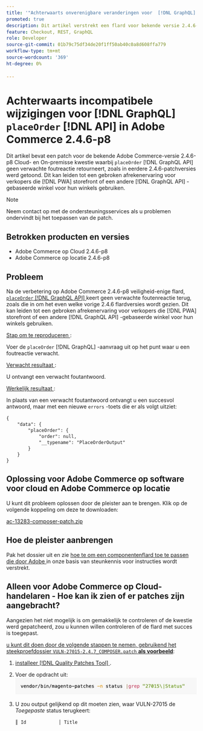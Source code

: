 ```yaml
---
title: '"Achterwaarts onverenigbare veranderingen voor  [!DNL GraphQL]  "placeOrder" [!DNL API]  in Adobe Commerce 2.4.6-p8"'
promoted: true
description: Dit artikel verstrekt een flard voor bekende versie 2.4.6-p8 van Adobe Commerce Cloud en op-gebouw kwestie waar &grave; placeOrder'  [!DNL GraphQL API]  geen verwachte foutenreactie terugkeert, zoals gezien in vorige 2.4.6 flardversies. Dit kan tot een gebroken controleervaring voor verkopers leiden die PWA storefront of een andere  [!DNL GraphQL API] gebaseerde opslagplaats voor hun opslag gebruiken.
feature: Checkout, REST, GraphQL
role: Developer
source-git-commit: 01b79c75df34de20f1ff50ab40c0a8d608ffa779
workflow-type: tm+mt
source-wordcount: '369'
ht-degree: 0%

---
```


# Achterwaarts incompatibele wijzigingen voor [!DNL GraphQL] `placeOrder` [!DNL API] in Adobe Commerce 2.4.6-p8

Dit artikel bevat een patch voor de bekende Adobe Commerce-versie 2.4.6-p8 Cloud- en On-premisse kwestie waarbij `placeOrder` [!DNL GraphQL API] geen verwachte foutreactie retourneert, zoals in eerdere 2.4.6-patchversies werd getoond. Dit kan leiden tot een gebroken afrekenervaring voor verkopers die [!DNL PWA] storefront of een andere [!DNL GraphQL API] -gebaseerde winkel voor hun winkels gebruiken.

>[!NOTE]
>
>Neem contact op met de ondersteuningsservices als u problemen ondervindt bij het toepassen van de patch.

## Betrokken producten en versies

* Adobe Commerce op Cloud 2.4.6-p8
* Adobe Commerce op locatie 2.4.6-p8

## Probleem

Na de verbetering op Adobe Commerce 2.4.6-p8 veiligheid-enige flard, [`placeOrder` [!DNL GraphQL API] ](https://developer.adobe.com/commerce/webapi/graphql/schema/cart/mutations/place-order/) keert geen verwachte foutenreactie terug, zoals die in om het even welke vorige 2.4.6 flardversies wordt gezien. Dit kan leiden tot een gebroken afrekenervaring voor verkopers die [!DNL PWA] storefront of een andere [!DNL GraphQL API] -gebaseerde winkel voor hun winkels gebruiken.

<u> Stap om te reproduceren </u>:

Voer de `placeOrder` [!DNL GraphQL] -aanvraag uit op het punt waar u een foutreactie verwacht.

<u> Verwacht resultaat </u>:

U ontvangt een verwacht foutantwoord.

<u> Werkelijk resultaat </u>:

In plaats van een verwacht foutantwoord ontvangt u een succesvol antwoord, maar met een nieuwe `errors` -toets die er als volgt uitziet:

```
{
    "data": {
        "placeOrder": {
            "order": null,
            "__typename": "PlaceOrderOutput"
        }
    }
}
```

## Oplossing voor Adobe Commerce op software voor cloud en Adobe Commerce op locatie

U kunt dit probleem oplossen door de pleister aan te brengen.
Klik op de volgende koppeling om deze te downloaden:

[ac-13283-composer-patch.zip](assets/ac-13283-composer-patch.zip)

## Hoe de pleister aanbrengen

Pak het dossier uit en zie [ hoe te om een componentenflard toe te passen die door Adobe ](https://experienceleague.adobe.com/docs/commerce-knowledge-base/kb/how-to/how-to-apply-a-composer-patch-provided-by-magento.html) in onze basis van steunkennis voor instructies wordt verstrekt.

## Alleen voor Adobe Commerce op Cloud-handelaren - Hoe kan ik zien of er patches zijn aangebracht?

Aangezien het niet mogelijk is om gemakkelijk te controleren of de kwestie werd gepatcheerd, zou u kunnen willen controleren of de flard met succes is toegepast.

<u> u kunt dit doen door de volgende stappen te nemen, gebruikend het steekproefdossier `VULN-27015-2.4.7_COMPOSER.patch` **als voorbeeld</u>**:

1. [ installeer  [!DNL Quality Patches Tool] ](https://experienceleague.adobe.com/docs/commerce-operations/tools/quality-patches-tool/usage.html).
1. Voer de opdracht uit:<br>
   ![ ac-13283-tell-if-patch-applied-code ](assets/cve-2024-34102-tell-if-patch-applied-code.png)
1. U zou output gelijkend op dit moeten zien, waar VULN-27015 de *Toegepaste* status terugkeert:

   ```bash
   ║ Id            │ Title                                                        │ Category        │ Origin                 │ Status      │ Details                                          ║ ║ N/A           │ ../m2-hotfixes/VULN-27015-2.4.7_COMPOSER_patch.patch      │ Other           │ Local                  │ Applied     │ Patch type: Custom                                
   ```

<!-- For Step 2:
     ```bash
    vendor/bin/magento-patches -n status |grep "27015\|Status"
     ```
-->

